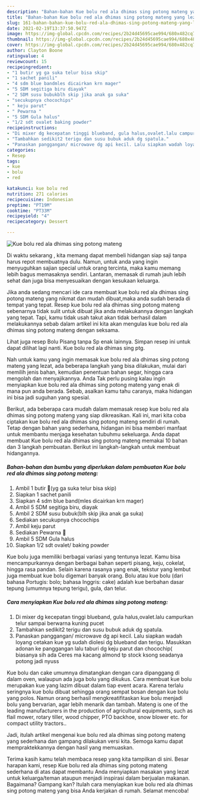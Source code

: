 ```yaml
---
description: "Bahan-bahan Kue bolu red ala dhimas sing potong mateng yang lezat Untuk Jualan"
title: "Bahan-bahan Kue bolu red ala dhimas sing potong mateng yang lezat Untuk Jualan"
slug: 161-bahan-bahan-kue-bolu-red-ala-dhimas-sing-potong-mateng-yang-lezat-untuk-jualan
date: 2021-02-19T13:37:50.947Z
image: https://img-global.cpcdn.com/recipes/2b24d45695cae994/680x482cq70/kue-bolu-red-ala-dhimas-sing-potong-mateng-foto-resep-utama.jpg
thumbnail: https://img-global.cpcdn.com/recipes/2b24d45695cae994/680x482cq70/kue-bolu-red-ala-dhimas-sing-potong-mateng-foto-resep-utama.jpg
cover: https://img-global.cpcdn.com/recipes/2b24d45695cae994/680x482cq70/kue-bolu-red-ala-dhimas-sing-potong-mateng-foto-resep-utama.jpg
author: Clayton Boone
ratingvalue: 4
reviewcount: 15
recipeingredient:
- "1 butir yg ga suka telur bisa skip"
- "1 sachet panili"
- "4 sdm blue bandmles dicairkan krn mager"
- "5 SDM segitiga biru diayak"
- "2 SDM susu bubukblh skip jika anak ga suka"
- "secukupnya chocochips"
- " keju parut"
- " Pewarna "
- "5 SDM Gula halus"
- "1/2 sdt ovalet baking powder"
recipeinstructions:
- "Di mixer dg kecepatan tinggi blueband, gula halus,ovalet.lalu campurkan telur sampai berwarna kuning pucet"
- "Tambahkan sedikit2 terigu dan susu bubuk aduk dg spatula."
- "Panaskan panggangan/ microwave dg api kecil. Lalu siapkan wadah loyang cetakan kue yg sudah diolesi dg blueband dan terigu. Masukkan adonan ke panggangan lalu taburi dg keju parut dan chocochip( biasanya sih ada Ceres ma kacang almond tp stock ksong seadanya potong jadi nyuss"
categories:
- Resep
tags:
- kue
- bolu
- red

katakunci: kue bolu red 
nutrition: 271 calories
recipecuisine: Indonesian
preptime: "PT19M"
cooktime: "PT33M"
recipeyield: "4"
recipecategory: Dessert

---
```



![Kue bolu red ala dhimas sing potong mateng](https://img-global.cpcdn.com/recipes/2b24d45695cae994/680x482cq70/kue-bolu-red-ala-dhimas-sing-potong-mateng-foto-resep-utama.jpg)

Di waktu  sekarang , kita memang dapat membeli hidangan siap saji tanpa harus repot membuatnya dulu. Namun, untuk anda yang ingin menyuguhkan sajian special untuk orang tercinta, maka kamu memang lebih bagus memasaknya sendiri. Lantaran, memasak di rumah jauh lebih sehat dan juga bisa menyesuaikan dengan kesukaan keluarga.

Jika anda sedang mencari ide cara membuat kue bolu red ala dhimas sing potong mateng yang nikmat dan mudah dibuat,maka anda sudah berada di tempat yang tepat. Resep kue bolu red ala dhimas sing potong mateng  sebenarnya tidak sulit untuk dibuat jika anda melakukannya dengan langkah yang tepat. Tapi, kamu tidak usah takut akan tidak berhasil dalam melakukannya 
sebab dalam artikel ini kita akan mengulas kue bolu red ala dhimas sing potong mateng dengan seksama.  

Lihat juga resep Bolu Pisang tanpa Sp enak lainnya. Simpan resep ini untuk dapat dilihat lagi nanti. Kue bolu red ala dhimas sing ptg.

Nah untuk kamu yang ingin memasak kue bolu red ala dhimas sing potong mateng yang lezat, ada beberapa langkah yang bisa dilakukan, mulai dari memilih jenis bahan, kemudian penentuan bahan segar, hingga cara mengolah dan menyajikannya. Anda Tak perlu pusing kalau ingin menyiapkan kue bolu red ala dhimas sing potong mateng yang enak di mana pun anda berada. Sebab, asalkan kamu  tahu caranya, maka hidangan ini bisa jadi suguhan yang spesial.

Berikut, ada beberapa cara mudah dalam memasak resep kue bolu red ala dhimas sing potong mateng yang siap dikreasikan. Kali ini, mari kita coba ciptakan kue bolu red ala dhimas sing potong mateng sendiri di rumah. Tetap dengan bahan yang sederhana, hidangan ini bisa memberi manfaat untuk membantu menjaga kesehatan tubuhmu sekeluarga. Anda dapat membuat Kue bolu red ala dhimas sing potong mateng memakai 10 bahan dan 3 langkah pembuatan. Berikut ini langkah-langkah untuk membuat hidangannya.

<!--inarticleads1-->

##### Bahan-bahan dan bumbu yang diperlukan dalam pembuatan Kue bolu red ala dhimas sing potong mateng:

1. Ambil 1 butir 🥚(yg ga suka telur bisa skip)
1. Siapkan 1 sachet panili
1. Siapkan 4 sdm blue band(mles dicairkan krn mager)
1. Ambil 5 SDM segitiga biru, diayak
1. Ambil 2 SDM susu bubuk(blh skip jika anak ga suka)
1. Sediakan secukupnya chocochips
1. Ambil  keju parut
1. Sediakan  Pewarna 🔴
1. Ambil 5 SDM Gula halus
1. Siapkan 1/2 sdt ovalet/ baking powder


Kue bolu juga memiliki berbagai variasi yang tentunya lezat. Kamu bisa mencampurkannya dengan berbagai bahan seperti pisang, keju, cokelat, hingga rasa pandan. Selain karena rasanya yang enak, tekstur yang lembut juga membuat kue bolu digemari banyak orang. Bolu atau kue bolu (dari bahasa Portugis: bolo; bahasa Inggris: cake) adalah kue berbahan dasar tepung (umumnya tepung terigu), gula, dan telur. 

<!--inarticleads2-->

##### Cara menyiapkan Kue bolu red ala dhimas sing potong mateng:

1. Di mixer dg kecepatan tinggi blueband, gula halus,ovalet.lalu campurkan telur sampai berwarna kuning pucet
1. Tambahkan sedikit2 terigu dan susu bubuk aduk dg spatula.
1. Panaskan panggangan/ microwave dg api kecil. Lalu siapkan wadah loyang cetakan kue yg sudah diolesi dg blueband dan terigu. Masukkan adonan ke panggangan lalu taburi dg keju parut dan chocochip( biasanya sih ada Ceres ma kacang almond tp stock ksong seadanya potong jadi nyuss


Kue bolu dan cake umumnya dimatangkan dengan cara dipanggang di dalam oven, walaupun ada juga bolu yang dikukus. Cara membuat kue bolu merupakan kue yang lazim dibuat dalam tiap event acara. Karena terlalu seringnya kue bolu dibuat sehingga orang sempat bosan dengan kue bolu yang polos. Namun orang berhasil mengkreatifitaskan kue bolu menjadi bolu yang bervarian, agar lebih menarik dan tambah. Mateng is one of the leading manufacturers in the production of agricultural equipments, such as flail mower, rotary tiller, wood chipper, PTO backhoe, snow blower etc. for compact utility tractors.. 

Jadi, itulah artikel mengenai  kue bolu red ala dhimas sing potong mateng  yang sederhana dan gampang dilakukan versi kita. Semoga kamu dapat mempraktekkannya dengan hasil yang memuaskan. 

Terima kasih kamu telah membaca resep yang kita tampilkan di sini. Besar harapan kami, resep  Kue bolu red ala dhimas sing potong mateng sederhana di atas dapat membantu Anda menyiapkan masakan yang lezat untuk keluarga/teman ataupun menjadi inspirasi dalam berjualan makanan. Bagaimana? Gampang kan? Itulah cara menyiapkan kue bolu red ala dhimas sing potong mateng yang bisa Anda kerjakan di rumah. Selamat mencoba!

